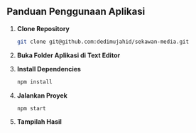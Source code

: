 ## Panduan Penggunaan Aplikasi

1. **Clone Repository**
    ```bash
    git clone git@github.com:dedimujahid/sekawan-media.git
    ```

2. **Buka Folder Aplikasi di Text Editor**

3. **Install Dependencies**
    ```bash
    npm install
    ```

4. **Jalankan Proyek**
    ```bash
    npm start
    ```

 4. **Tampilah Hasil** 
 
   
